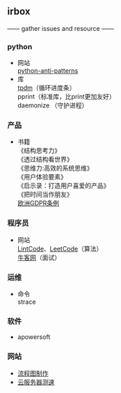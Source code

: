 ## irbox
—— gather issues and resource ——  

### python
- 网站  
[python-anti-patterns](https://docs.quantifiedcode.com/python-anti-patterns/index.html)
- 库  
[tpdm](https://github.com/tqdm/tqdm)（循环进度条）  
pprint（标准库，比print更加友好）  
daemonize （守护进程）

### 产品
- 书籍  
《结构思考力》  
《透过结构看世界》  
《思维力:高效的系统思维》  
《用户体验要素》  
《启示录：打造用户喜爱的产品》  
《把时间当作朋友》  
[欧洲GDPR条例](https://www.tisi.org/5029)

### 程序员
- 网站  
[LintCode](https://www.lintcode.com)、[LeetCode](https://leetcode.com)（算法）  
[牛客网](https://www.nowcoder.com)（面试）  

### 运维
- 命令  
strace

### 软件
- apowersoft

### 网站
- [流程图制作](https://www.draw.io/?splash=0)
- [云服务器测速](http://cloudping.bastionhost.org/)
